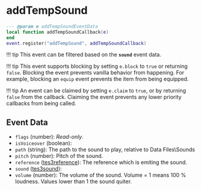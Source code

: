 # addTempSound



```lua
--- @param e addTempSoundEventData
local function addTempSoundCallback(e)
end
event.register("addTempSound", addTempSoundCallback)
```

!!! tip
	This event can be filtered based on the **`sound`** event data.

!!! tip
	This event supports blocking by setting `e.block` to `true` or returning `false`. Blocking the event prevents vanilla behavior from happening. For example, blocking an `equip` event prevents the item from being equipped.

!!! tip
	An event can be claimed by setting `e.claim` to `true`, or by returning `false` from the callback. Claiming the event prevents any lower priority callbacks from being called.

## Event Data

* `flags` (number): *Read-only*. 
* `isVoiceover` (boolean): 
* `path` (string): The path to the sound to play, relative to Data Files\Sounds
* `pitch` (number): Pitch of the sound.
* `reference` ([tes3reference](../../types/tes3reference)): The reference which is emiting the sound.
* `sound` ([tes3sound](../../types/tes3sound)): 
* `volume` (number): The volume of the sound. Volume = 1 means 100 % loudness. Values lower than 1 the sound quiter.

